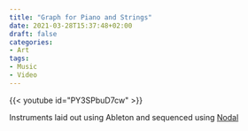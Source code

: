 ```yaml
---
title: "Graph for Piano and Strings"
date: 2021-03-28T15:37:48+02:00
draft: false
categories:
- Art
tags:
- Music
- Video
---
```


{{< youtube id="PY3SPbuD7cw" >}}

Instruments laid out using Ableton and sequenced using [Nodal](https://nodalmusic.com/)